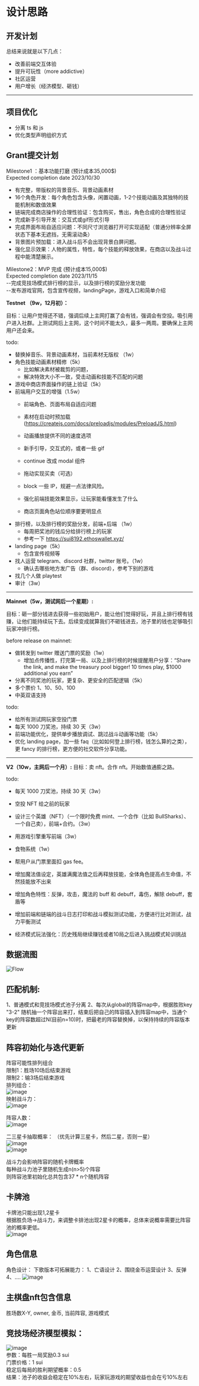 # 设计思路  

## 开发计划

总结来说就是以下几点：
- 改善前端交互体验
- 提升可玩性（more addictive）
- 社区运营
- 用户增长（经济模型、砸钱）

----

## 项目优化
- 分离 ts 和 js
- 优化类型声明组织方式

## Grant提交计划  
Milestone1 ：基本功能打磨 (预计成本35,000$)  
Expected completion date 2023/10/30  
- 有完整，带版权的背景音乐、背景动画素材  
- 16个角色开发：每个角色包含头像，闲置动画，1-2个技能动画及其独特的技能机制和数值效果  
- 链端完成商店操作的合理性验证：包含购买，售出，角色合成的合理性验证  
- 完成新手引导开发：交互式或gif形式引导  
- 完成界面布局自适应问题：不同尺寸浏览器打开可实现适配（普通分辨率全屏状态下基本无遮挡，无需滚动条）  
- 背景图片预加载：进入战斗后不会出现背景白屏问题。  
- 强化显示效果：人物的属性，特性，每个技能的释放效果，在商店以及战斗过程中能清楚展示。  

Milestone2：MVP 完成 (预计成本15,000$)  
Expected completion date 2023/11/15  
--完成竞技场模式排行榜的显示，以及排行榜的奖励分发功能  
--发布游戏官网，包含宣传视频，landingPage，游戏入口和简单介绍  


**Testnet （9w，12月初）：**

目标：让用户觉得还不错，强调后续上主网打赢了会有钱，强调会有空投。吸引用户进入社群。上测试网后上主网，这个时间不能太久，最多一两周。要确保上主网用户还会来。

todo:
- 替换掉音乐、背景动画素材，当前素材无版权 （1w）
- 角色技能动画素材精修（5k）
    - 比如解决素材被裁剪的问题，
    - 解决特效大小不一致，受击动画和技能不匹配的问题 
- 游戏中商店界面操作的链上验证（5k）
- 前端用户交互的增强（1.5w）
    - 前端角色、页面布局自适应问题
    - 素材在启动时预加载(https://createjs.com/docs/preloadjs/modules/PreloadJS.html)
    - 动画播放提供不同的速度选项
    - 新手引导，交互式的，或者一些 gif
    - continue 改成 modal 组件
    - 拖动实现买卖（可选）
    - block 一些 IP，规避一点法律风险。

    - 强化前端技能效果显示，让玩家能看懂发生了什么
    - 商店页面角色站位顺序要更明显点
- 排行榜，以及排行榜的奖励分发，前端+后端 （1w）
    - 每周把奖池的钱瓜分给排行榜上的玩家
    - 参考一下 https://sui8192.ethoswallet.xyz/
- landing page（5k）
    - 包含宣传视频等
- 找人运营 telegram、discord 社群，twitter 账号。（1w）
    - 确认去哪些地方发广告（群、discord），参考下别的游戏
- 找几个人做 playtest
- 审计（3w）




----

**Mainnet（5w，测试网后一个星期）:**

目标：砸一部分钱进去获得一些初始用户，能让他们觉得好玩，并且上排行榜有钱赚，让他们能持续玩下去。后续变成就算我们不砸钱进去，池子里的钱也足够吸引玩家冲排行榜。

before release on mainnet: 
- 做转发到 twitter 赠送门票的奖励（1w）
    - 增加点传播性，打完第一局、以及上排行榜的时候提醒用户分享：“Share the link, and make the treasury pool bigger! 10 times play, $1000 additional you earn”
- 分离不同奖池的玩家，更复杂、更安全的匹配逻辑（5k）
- 多个票价 1、10、50、100
- 中英双语支持

todo:
- 给所有测试网玩家空投门票
- 每天 1000 刀奖池，持续 30 天（3w）
- 前端功能优化，提供单步播放调试、跳过战斗动画等功能（5k）
- 优化 landing page，加一些 faq（比如如何登上排行榜，钱怎么算的之类），更 fancy 的排行榜，更方便的社交软件分享功能。

----

**V2（10w，主网后一个月）:**
目标：卖 nft。合作 nft。开始数值通膨之路。

todo:
- 每天 1000 刀奖池，持续 30 天（3w）
- 空投 NFT 给之前的玩家
- 设计三个英雄（NFT）（一个限时免费 mint、一个合作（比如 BullSharks）、一个自己卖），前端+合约。（3w）
- 用游戏引擎重写前端（3w）
- 食物系统（1w）

- 帮用户从门票里面扣 gas fee。

- 增加魔法值设定，英雄满魔法值之后再释放技能，全体角色提高点生命值，不然技能放不出来
- 增加角色特性：反弹，攻击，魔法的 buff 和 debuff，毒伤，解除 debuff，套盾等
- 增加前端和链端的战斗日志打印和战斗模拟测试功能，方便进行比对测试，战力平衡测试
- 经济模式玩法强化：历史残局继续赚钱或者10局之后进入挑战模式轮训挑战

## 数据流图  
![Flow](https://github.com/ISayHelloworld/autoChess/assets/43593163/31784949-6b5d-48bd-950f-92d0c4787575)


## 匹配机制:
1、普通模式和竞技场模式池子分离
2、每次从global的阵容map中，根据胜败key "3-2" 随机抽一个阵容出来打，结束后把自己的阵容插入到阵容map中，当通个key的阵容数超过N(目前n=10)时，把最老的阵容替换掉，以保持持续的阵容版本更新  

## 阵容初始化与迭代更新  
阵容可能性排列组合  
限制1：胜场10场后结束游戏  
限制2：输3场后结束游戏  
排列组合：  
![image](https://github.com/ISayHelloworld/autoChess/assets/43593163/90891e9e-d68d-4674-b99f-5058e0afa4dc)  
映射战斗力：  
![image](https://github.com/ISayHelloworld/autoChess/assets/43593163/0512b642-f28f-4f45-a08d-9e005708d131)

阵容人数：  
![image](https://github.com/ISayHelloworld/autoChess/assets/43593163/a6559499-650a-4a02-8390-e99e13444561)  


二三星卡抽取概率：  （优先计算三星卡，然后二星，否则一星）  
![image](https://github.com/ISayHelloworld/autoChess/assets/43593163/aea10166-7fb4-4665-8c55-48031cbbe145)  
![image](https://github.com/ISayHelloworld/autoChess/assets/43593163/fae6a2a6-a86b-4718-8db1-a42f3661ad24)  


战斗力会影响阵容的随机卡牌概率  
每种战斗力池子里随机生成n(n>5)个阵容  
则阵容池里初始化总共包含37 * n个随机阵容  

## 卡牌池  
卡牌池只能出现1,2星卡  
根据胜负场->战斗力，来调整卡排池出现2星卡的概率，总体来说概率需要比阵容池的概率更低。  
![image](https://github.com/ISayHelloworld/autoChess/assets/43593163/3c156d51-afac-459a-9a40-8adb0c8e8b2e)  


## 角色信息  
角色设计：
下歌版本可拓展能力：
    1、亡语设计
    2、围绕金币运营设计
    3、反弹
    4、....
![image](https://github.com/ISayHelloworld/autoChess/assets/43593163/162bb486-b114-4bb7-ba4e-9daa4c1400c6)


## 主棋盘nft包含信息  
胜场数X-Y, owner, 金币, 当前阵容, 游戏模式  

## 竞技场经济模型模拟：
![image](https://github.com/ISayHelloworld/autoChess/assets/43593163/31c658f4-b275-4e5e-a974-22a16f4523e2)  
参数：每胜一局奖励0.3 sui  
门票价格：1 sui  
稳定后每局的胜利期望概率：0.5  
结果：池子的收益会稳定在10%左右，玩家玩游戏的期望收益也会在亏10%左右  
